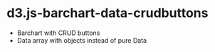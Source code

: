# d3.js-barchart-data-crudbuttons

* Barchart with CRUD buttons
* Data array with objects instead of pure Data

